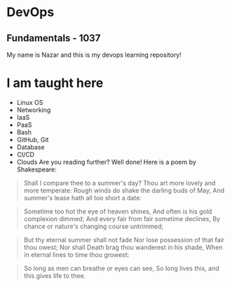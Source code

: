 # DevOps
## Fundamentals - 1037
My name is Nazar and this is my devops learning repository!
# I am taught here
- Linux OS
- Networking
- IaaS
- PaaS
- Bash
- GitHub, Git
- Database
- CI/CD
- Clouds
Are you reading further? Well done! Here is a poem by Shakespeare:

> Shall I compare thee to a summer's day?
>Thou art more lovely and more temperate:
>Rough winds do shake the darling buds of May,
>And summer's lease hath all too short a date:

>Sometime too hot the eye of heaven shines,
>And often is his gold complexion dimmed;
>And every fair from fair sometime declines,
>By chance or nature's changing course untrimmed;

>But thy eternal summer shall not fade
>Nor lose possession of that fair thou owest;
>Nor shall Death brag thou wanderest in his shade,
>When in eternal lines to time thou growest:

>So long as men can breathe or eyes can see,
>So long lives this, and this gives life to thee.
